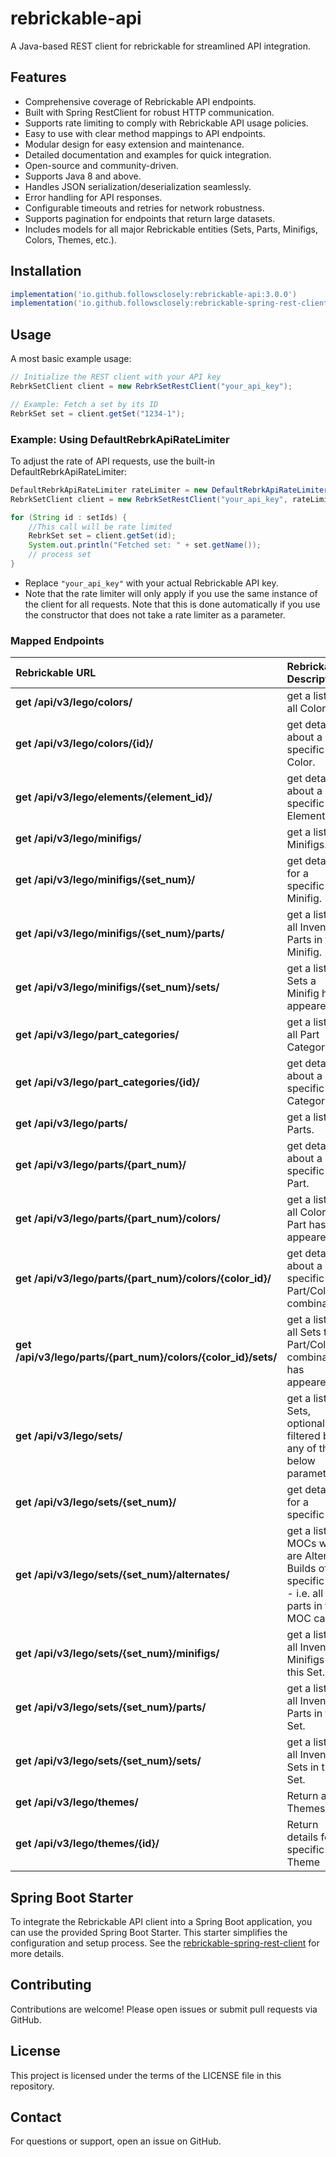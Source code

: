 # rebrickable-api

A Java-based REST client for rebrickable for streamlined API integration.

## Features
- Comprehensive coverage of Rebrickable API endpoints.
- Built with Spring RestClient for robust HTTP communication.
- Supports rate limiting to comply with Rebrickable API usage policies.
- Easy to use with clear method mappings to API endpoints.
- Modular design for easy extension and maintenance.
- Detailed documentation and examples for quick integration.
- Open-source and community-driven.
- Supports Java 8 and above.
- Handles JSON serialization/deserialization seamlessly.
- Error handling for API responses.
- Configurable timeouts and retries for network robustness.
- Supports pagination for endpoints that return large datasets.
- Includes models for all major Rebrickable entities (Sets, Parts, Minifigs, Colors, Themes, etc.).

## Installation

```groovy
implementation('io.github.followsclosely:rebrickable-api:3.0.0')
implementation('io.github.followsclosely:rebrickable-spring-rest-client:3.0.0')
```

## Usage

A most basic example usage:
```java
// Initialize the REST client with your API key
RebrkSetClient client = new RebrkSetRestClient("your_api_key");

// Example: Fetch a set by its ID
RebrkSet set = client.getSet("1234-1");
```

### Example: Using DefaultRebrkApiRateLimiter
To adjust the rate of API requests, use the built-in DefaultRebrkApiRateLimiter:

```java
DefaultRebrkApiRateLimiter rateLimiter = new DefaultRebrkApiRateLimiter(2000); // 2000 ms between requests
RebrkSetClient client = new RebrkSetRestClient("your_api_key", rateLimiter);

for (String id : setIds) {
    //This call will be rate limited
    RebrkSet set = client.getSet(id);
    System.out.println("Fetched set: " + set.getName());
    // process set
}
```

* Replace `"your_api_key"` with your actual Rebrickable API key.
* Note that the rate limiter will only apply if you use the same instance of the client for all requests. Note that 
  this is done automatically if you use the constructor that does not take a rate limiter as a parameter.

### Mapped Endpoints

| Rebrickable URL                                               | Rebrickable Description                                                                         | API Details                                                  |
|:--------------------------------------------------------------|:------------------------------------------------------------------------------------------------|:-------------------------------------------------------------|
| **get /api/v3/lego/colors/**                                  | get a list of all Colors.                                                                       | rebrkColorRestClient.getColors();                            |
| **get /api/v3/lego/colors/{id}/**                             | get details about a specific Color.                                                             | rebrkColorRestClient.getColor(1L);                           |
| **get /api/v3/lego/elements/{element_id}/**                   | get details about a specific Element ID.                                                        | rebrkElementRestClient.getElement("4190230");                |
| **get /api/v3/lego/minifigs/**                                | get a list of Minifigs.                                                                         | rebrkMinifigRestClient.getMinifigs(new Query());             |
| **get /api/v3/lego/minifigs/{set_num}/**                      | get details for a specific Minifig.                                                             | rebrkMinifigRestClient.getMinifig("fig-013000");             |
| **get /api/v3/lego/minifigs/{set_num}/parts/**                | get a list of all Inventory Parts in this Minifig.                                              | rebrkElementRestClient.getElementsFromMinifig("fig-004551"); |
| **get /api/v3/lego/minifigs/{set_num}/sets/**                 | get a list of Sets a Minifig has appeared in.                                                   | rebrkSetRestClient.getSetsThatContainMinifig("fig-004551");  |
| **get /api/v3/lego/part_categories/**                         | get a list of all Part Categories.                                                              | rebrkCategoryRestClient.getCategories();                     |
| **get /api/v3/lego/part_categories/{id}/**                    | get details about a specific Part Category.                                                     | rebrkCategoryRestClient.getCategory(1L);                     |
| **get /api/v3/lego/parts/**                                   | get a list of Parts.                                                                            | rebrkPartRestClient.getParts(new Query());                   |
| **get /api/v3/lego/parts/{part_num}/**                        | get details about a specific Part.                                                              | rebrkPartRestClient.getPart("3846");                         |
| **get /api/v3/lego/parts/{part_num}/colors/**                 | get a list of all Colors a Part has appeared in.                                                | rebrkPartRestClient.getPartColors("3846");                   |
| **get /api/v3/lego/parts/{part_num}/colors/{color_id}/**      | get details about a specific Part/Color combination.                                            | N/A                                                          |
| **get /api/v3/lego/parts/{part_num}/colors/{color_id}/sets/** | get a list of all Sets the Part/Color combination has appeared in.                              | rebrkSetClient.getSetsThatContainPartAndColor("3005", "5");  |
| **get /api/v3/lego/sets/**                                    | get a list of Sets, optionally filtered by any of the below parameters.                         | rebrkSetRestClient.getSets(new Query());                     |
| **get /api/v3/lego/sets/{set_num}/**                          | get details for a specific Set.                                                                 | rebrkSetRestClient.getSet("10305-1");                        |
| **get /api/v3/lego/sets/{set_num}/alternates/**               | get a list of MOCs which are Alternate Builds of a specific Set - i.e. all parts in the MOC can | rebrkSetClient.getAlternates("10350-1", new SimpleQuery());  |
| **get /api/v3/lego/sets/{set_num}/minifigs/**                 | get a list of all Inventory Minifigs in this Set.                                               | rebrkSetRestClient.getSet("10305-1", false, true);           |
| **get /api/v3/lego/sets/{set_num}/parts/**                    | get a list of all Inventory Parts in this Set.                                                  | rebrkSetRestClient.getSet("10305-1", true, false);           |
| **get /api/v3/lego/sets/{set_num}/sets/**                     | get a list of all Inventory Sets in this Set.                                                   | N/A                                                          |
| **get /api/v3/lego/themes/**                                  | Return all Themes                                                                               | rebrkThemeRestClient.getThemes();                            |
| **get /api/v3/lego/themes/{id}/**                             | Return details for a specific Theme                                                             | rebrkThemeRestClient.getTheme(186L);                         |

## Spring Boot Starter
To integrate the Rebrickable API client into a Spring Boot application, you can use the provided Spring Boot Starter. 
This starter simplifies the configuration and setup process. See the 
[rebrickable-spring-rest-client](https://github.com/followsclosely/rebrickable-api/tree/master/rebrickable-spring-boot-starter) 
for more details.

## Contributing

Contributions are welcome! Please open issues or submit pull requests via GitHub.

## License

This project is licensed under the terms of the LICENSE file in this repository.

## Contact

For questions or support, open an issue on GitHub.
